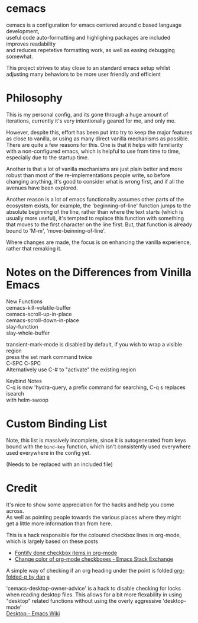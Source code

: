 
cemacs  
======
  
cemacs is a configuration for emacs centered around c based language development,  
useful code auto-formatting and highlighing packages are included improves readability   
and reduces repetetive formatting work, as well as easing debugging somewhat.  
  
This project strives to stay close to an standard emacs setup whilst  
adjusting many behaviors to be more user friendly and efficient  
  
# Philosophy
This is my personal config, and its gone through a huge amount of iterations,
currently it's very intentionally geared for me, and only me.

However, despite this, effort  has been put into try to  keep the major features
as  close   to  vanilla,  or  using   as  many  direct  vanilla   mechanisms  as
possible. There  are quite a  few reasons  for this. One  is that it  helps with
familiarity with  a non-configured emacs, which  is helpful to use  from time to
time, especially due to the startup time.

Another is  that a  lot of  vanilla mechanisms  are just  plain better  and more
robust  than most  of the  re-implementations people  write, so  before changing
anything, it's good to consider what is wrong first, and if all the avenues have
been explored.

Another  reason is  a lot  of  emacs functionality  assumes other  parts of  the
ecosystem exists,  for example,  the 'beginning-of-line'  function jumps  to the
absolute beginning  of the  line, rather  than where the  text starts  (which is
usually more useful), it's tempted to  replace this function with something that
moves to the  first character on the  line first. But, that  function is already
bound to 'M-m', 'move-beinning-of-line'.

Where changes are made, the focus is on enhancing the vanilla experience, rather
that remaking it.

# Notes on the Differences from Vinilla Emacs  
  
New Functions  
cemacs-kill-volatile-buffer  
cemacs-scroll-up-in-place  
cemacs-scroll-down-in-place  
slay-function  
slay-whole-buffer  
  
transient-mark-mode is disabled by default, if you wish to wrap a visible region  
press the set mark command twice  
C-SPC C-SPC  
Alternatively use C-# to "activate" the existing region
  
Keybind Notes  
C-q is now 'hydra-query, a prefix command for searching, C-q s replaces isearch   
with helm-swoop  

# Custom Binding List
Note, this list is massively incomplete, since it is autogenerated from keys bound with
the `bind-key` function, which isn't consistently used everywhere used everywhere in the
config yet.

(Needs to be replaced with an included file)

# Credit
It's nice to show some appreciation for the hacks and help you come  
across.  
As well as pointing people towards the various places where they might  
get a little more information than from here.  

This is a hack responsible for the coloured checkbox lines in
org-mode,  
which is largely based on these posts  
- [Fontify done checkbox items in org-mode](https://fuco1.github.io/2017-05-25-Fontify-done-checkbox-items-in-org-mode.html)  
- [Change color of org-mode checkboxes - Emacs Stack Exchange](https://emacs.stackexchange.com/questions/45291/change-color-of-org-mode-checkboxes)  

A simple way of checking if an org heading under the point is folded
[org-folded-p by dan](https://sourcehut.org/consultancy/)
[a](https://sourcehut.org/consultancy/)

'cemacs-desktop-owner-advice'  is a  hack  to disable  checking  for locks  when
reading desktop files. This allows for a bit more flexability in using "desktop"
related functions without using the  overly aggressive 'desktop-mode'  
[Desktop - Emacs Wiki](https://www.emacswiki.org/emacs/Desktop)
